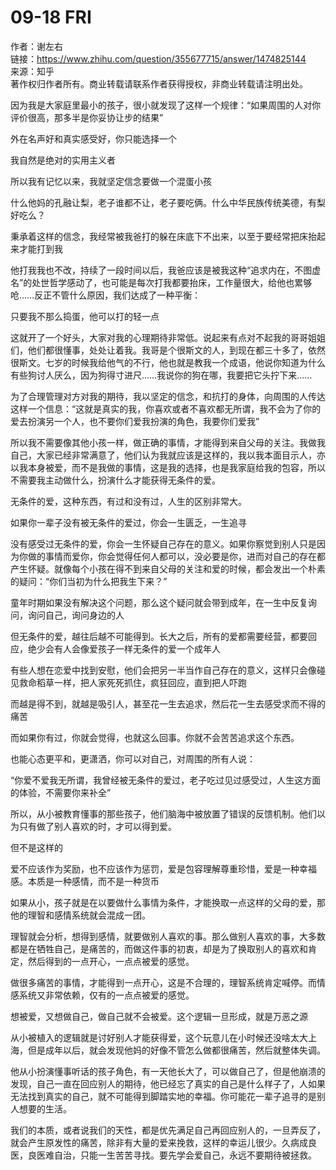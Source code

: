 # 09-18 FRI

作者：谢左右  
链接：https://www.zhihu.com/question/355677715/answer/1474825144  
来源：知乎  
著作权归作者所有。商业转载请联系作者获得授权，非商业转载请注明出处。  
  


因为我是大家庭里最小的孩子，很小就发现了这样一个规律：“如果周围的人对你评价很高，那多半是你妥协让步的结果”

外在名声好和真实感受好，你只能选择一个

我自然是绝对的实用主义者

所以我有记忆以来，我就坚定信念要做一个混蛋小孩

什么他妈的孔融让梨，老子谁都不让，老子要吃俩。什么中华民族传统美德，有梨好吃么？

秉承着这样的信念，我经常被我爸打的躲在床底下不出来，以至于要经常把床抬起来才能打到我

他打我我也不改，持续了一段时间以后，我爸应该是被我这种“追求内在，不图虚名”的处世哲学感动了，也可能是每次打我都要抬床，工作量很大，给他也累够呛……反正不管什么原因，我们达成了一种平衡：

只要我不那么捣蛋，他可以打的轻一点

这就开了一个好头，大家对我的心理期待非常低。说起来有点对不起我的哥哥姐姐们，他们都很懂事，处处让着我。我哥是个很斯文的人，到现在都三十多了，依然很斯文。七岁的时候我给他气的不行，他也就是教我一个成语，他说你知道为什么有些狗讨人厌么，因为狗得寸进尺……我说你的狗在哪，我要把它头拧下来……

为了合理管理对方对我的期待，我以坚定的信念，和抗打的身体，向周围的人传达这样一个信息：“这就是真实的我，你喜欢或者不喜欢都无所谓，我不会为了你的爱去扮演另一个人，也不要你们爱我扮演的角色，我要你们爱我”

所以我不需要像其他小孩一样，做正确的事情，才能得到来自父母的关注。我做我自己，大家已经非常满意了，他们认为我就应该是这样的，我以我本面目示人，亦以我本身被爱，而不是我做的事情，这是我的选择，也是我家庭给我的包容，所以不需要我主动做什么，扮演什么才能获得无条件的爱。

无条件的爱，这种东西，有过和没有过，人生的区别非常大。

如果你一辈子没有被无条件的爱过，你会一生匮乏，一生追寻

没有感受过无条件的爱，你会一生怀疑自己存在的意义。如果你察觉到别人只是因为你做的事情而爱你，你会觉得任何人都可以，没必要是你，进而对自己的存在都产生怀疑。就像每个小孩在得不到来自父母的关注和爱的时候，都会发出一个朴素的疑问：“你们当初为什么把我生下来？”

童年时期如果没有解决这个问题，那么这个疑问就会带到成年，在一生中反复询问，询问自己，询问身边的人

但无条件的爱，越往后越不可能得到。长大之后，所有的爱都需要经营，都要回应，绝少会有人会像爱孩子一样无条件的爱一个成年人

有些人想在恋爱中找到安慰，他们会把另一半当作自己存在的意义，这样只会像碰见救命稻草一样，把人家死死抓住，疯狂回应，直到把人吓跑

而越是得不到，就越是吸引人，甚至花一生去追求，然后花一生去感受求而不得的痛苦

而如果你有过，你就会觉得，也就这么回事。你就不会苦苦追求这个东西。

也能心态更平和，更潇洒，你可以对自己，对周围的所有人说：

“你爱不爱我无所谓，我曾经被无条件的爱过，老子吃过见过感受过，人生这方面的体验，不需要你来补全”

所以，从小被教育懂事的那些孩子，他们脑海中被放置了错误的反馈机制。他们以为只有做了别人喜欢的时，才可以得到爱。

但不是这样的

爱不应该作为奖励，也不应该作为惩罚，爱是包容理解尊重珍惜，爱是一种幸福感。本质是一种感情，而不是一种货币

如果从小，孩子就是在以要做什么事情为条件，才能换取一点这样的父母的爱，那他的理智和感情系统就会混成一团。

理智就会分析，想得到感情，就要做别人喜欢的事。那么做别人喜欢的事，大多数都是在牺牲自己，是痛苦的，而做这件事的初衷，却是为了换取别人的喜欢和肯定，然后得到的一点开心，一点点被爱的感觉。

做很多痛苦的事情，才能得到一点开心，这是不合理的，理智系统肯定喊停。而情感系统又非常依赖，仅有的一点点被爱的感觉。

想被爱，又想做自己，做自己就不会被爱。这个逻辑一旦形成，就是万恶之源

从小被植入的逻辑就是讨好别人才能获得爱，这个玩意儿在小时候还没啥太大上海，但是成年以后，就会发现他妈的好像不管怎么做都很痛苦，然后就整体失调。

他从小扮演懂事听话的孩子角色，有一天他长大了，可以做自己了，但是他崩溃的发现，自己一直在回应别人的期待，他已经忘了真实的自己是什么样子了，人如果无法找到真实的自己，就不可能得到脚踏实地的幸福。你可能花一辈子追寻的是别人想要的生活。

我们的本质，或者说我们的天性，都是优先满足自己再回应别人的，一旦弄反了，就会产生原发性的痛苦，除非有大量的爱来挽救，这样的幸运儿很少。久病成良医，良医难自治，只能一生苦苦寻找。要先学会爱自己，永远不要期待被拯救。

